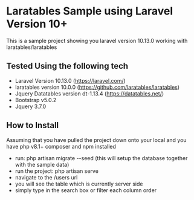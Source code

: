 # Laratables Sample using Laravel Version 10+

This is a sample project showing you laravel version 10.13.0 working with laratables/laratables




## Tested Using the following tech
- Laravel Version 10.13.0 (https://laravel.com/)
- laratables version 10.0.0 (https://github.com/laratables/laratables)
- Jquery Datatables version dt-1.13.4 (https://datatables.net/)
- Bootstrap v5.0.2
- Jquery 3.7.0


## How to Install

Assuming that you have pulled the project down onto your local and you have php v8.1+ composer and npm installed

- run: php artisan migrate --seed (this will setup the database together with the sample data)
- run the project: php artisan serve
- navigate to the /users url
- you will see the table which is currently server side
- simply type in the search box or filter each column order
